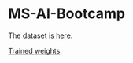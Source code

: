 # MS-AI-Bootcamp
 
The dataset is [here](https://drive.google.com/file/d/1xFQK7WtF_bcwOefu_m5mcJBMWcUevq4y/view?usp=sharing).

[Trained weights](https://drive.google.com/file/d/1zBqi4w-IYj-RHiD7WVdk45poHQBUh_0L/view?usp=sharing).
